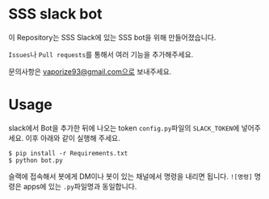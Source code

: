 # SSS slack bot

이 Repository는 SSS Slack에 있는 SSS bot을 위해 만들어졌습니다.

`Issues`나 `Pull requests`를 통해서 여러 기능을 추가해주세요.

문의사항은 vaporize93@gmail.com으로 보내주세요.

# Usage

slack에서 Bot을 추가한 뒤에 나오는 token `config.py`파일의 `SLACK_TOKEN`에 넣어주세요.
이후 아래와 같이 실행해 주세요.
```shell
$ pip install -r Requirements.txt
$ python bot.py
```

슬랙에 접속해서 봇에게 DM이나 봇이 있는 채널에서 명령을 내리면 됩니다.
`![명령]` 명령은 apps에 있는 `.py`파일명과 동일합니다.
